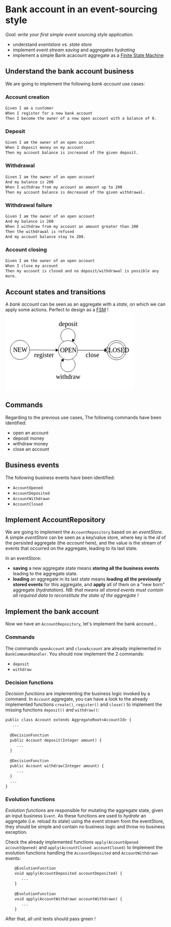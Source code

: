 Bank account in an event-sourcing style
=======================================

*Goal: write your first simple event sourcing style application.*
* understand *eventstore* vs. *state store*
* implement *event stream saving* and aggregates *hydrating*
* implement a simple Bank acacount aggregate as a [Finite State Machine](https://fr.wikipedia.org/wiki/Automate_fini)
      
## Understand the bank account business
We are going to implement the following *bank account* use cases:
### Account creation
```gherkin
Given I am a customer
When I register for a new bank account
Then I become the owner of a new open account with a balance of 0.
```
### Deposit
```gherkin
Given I am the owner of an open account
When I deposit money on my account
Then my account balance is increased of the given deposit.
```
### Withdrawal
```gherkin
Given I am the owner of an open account
And my balance is 200
When I withdraw from my account an amount up to 200
Then my account balance is decreased of the given withdrawal.
```
### Withdrawal failure
```gherkin
Given I am the owner of an open account
And my balance is 200
When I withdraw from my account an amount greater than 200
Then the withdrawal is refused
And my account balance stay to 200.
```
### Account closing
```gherkin
Given I am the owner of an open account
When I close my account
Then my account is closed and no deposit/withdrawal is possible any more.
```
## Account states and transitions
A *bank account* can be seen as an aggregate with a *state*, on which we can apply some actions. 
Perfect to design as a [FSM](https://fr.wikipedia.org/wiki/Automate_fini) !
![bank account FSM](/assets/bank_account_fsm.png)                 

## Commands
Regarding to the previous use cases, The following commands have been identified:
* open an account
* deposit money
* withdraw money
* close an account

## Business events
The following business events have been identified:
* `AccountOpened`
* `AccountDeposited`
* `AccountWithdrawn`
* `AccountClosed`

## Implement AccountRepository
We are going to implement the `AccountRepository` based on an *eventStore*. 
A simple *eventStore* can be seen as a key/value store, where key is the *id* of the persisted aggregate (the *account* here), 
and the value is the stream of events that occurred on the aggregate, leading to its last state. 

In an eventStore:
* **saving** a new aggregate state means **storing all the business events** leading to the aggregate state.
* **loading** an aggregate in its last state means **loading all the previously stored events** for this aggregate,
and **apply** all of them on a "new born" aggregate (*hydratation*).
*NB: that means all stored events must contain all required data to reconstitute the state of the aggregate !*

## Implement the bank account
Now we have an `AccountRepository`, let's implement the bank account...

### Commands
The commands `openAccount` and `closeAccount` are already implemented in `BankCommandHandler`. 
You should now implement the 2 commands:
* `deposit`
* `withdraw`

### Decision functions
*Decision functions* are implementing the business logic invoked by a command.
In `Account` aggregate, you can have a look to the already implemented functions `create()`, `register()` and `close()` 
to implement the missing functions `deposit()` and `withdraw()`:
``` 
public class Account extends AggregateRoot<AccountId> {
   ...

  @DecisionFunction
  public Account deposit(Integer amount) {
     ...
  }

  @DecisionFunction
  public Account withdraw(Integer amount) {
     ...
  }
  ...
}
``` 

### Evolution functions
*Evolution functions* are responsible for mutating the aggregate state, given an input business `Event`.
As these functions are used to *hydrate* an aggregate (i.e. reload its state) using the event stream from the eventStore, they should be simple and contain no business logic and throw no business exception.

Check the already implemented functions `apply(AccountOpened accountOpened)` and `apply(AccountClosed accountClosed)` 
to Implement the evolution functions handling the `AccountDeposited` and `AccountWithdrawn` events:
```
    @EvolutionFunction
    void apply(AccountDeposited accountDeposited) {
       ...
    }

    @EvolutionFunction
    void apply(AccountWithdrawn accountWithdrawn) {
       ...
    } 
``` 

After that, all unit tests should pass green !
